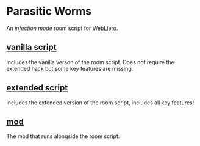 # Parasitic Worms
An *infection mode* room script for [WebLiero](https://www.webliero.com/).

## [vanilla script](https://github.com/dahnte/parasitic-worms/tree/main/vanilla)
Includes the vanilla verson of the room script. Does not require the extended hack but some key features are missing.

## [extended script](https://github.com/dahnte/parasitic-worms/tree/main/extended)
Includes the extended version of the room script, includes all key features!

## [mod](https://github.com/dahnte/parasitic-worms/tree/main/pw)
The mod that runs alongside the room script.
